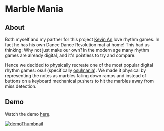 # Marble Mania



## About

Both myself and my partner for this project [Kevin An](https://www.linkedin.com/in/kevin-yukai-an/) love rhythm games. In fact he has his own Dance Dance Revolution mat at home! This had us thinking: Why not just make our own? In the modern age many rhythm games are already digital, and it's pointless to try and compare.

Hence we decided to physically recreate one of the most popular digital rhythm games: osu! (specifically [osu!mania](https://osu.ppy.sh/wiki/en/Game_mode/osu%21mania)). We made it physical by representing the notes as marbles falling down ramps and instead of buttons on a keyboard mechanical pushers to hit the marbles away from miss detection.

## Demo

Watch the demo [here](https://www.youtube.com/watch?v=0JJUl9mWcpQ).

[![demoThumbnail](https://img.youtube.com/vi/0JJUl9mWcpQ/0.jpg)](https://www.youtube.com/watch?v=0JJUl9mWcpQ)